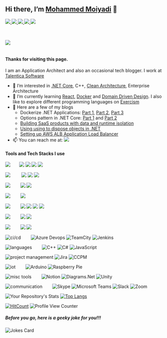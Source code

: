 ## Hi there, I’m [Mohammed Moiyadi](https://mmoiyadi.github.io/react-project) 👋

<a href="https://www.linkedin.com/in/mmoiyadi/">
<img src="https://img.shields.io/badge/LinkedIn-0A66C2?style=flat&logo=linkedin">
</a>

<a href="https://medium.com/@mohammed-moiyadi">
<img src="https://img.shields.io/badge/Medium-000000?style=flat&logo=medium">
</a>

<a href="https://exercism.org/profiles/mmoiyadi">
<img src="https://img.shields.io/badge/Exercism-009CAB?style=flat&logo=exercism&logoColor=white">
</a>

<a href="https://www.reddit.com/user/MediocreSuggestion50">
<img src="https://img.shields.io/badge/Reddit-FF4500?style=flat&logo=reddit&logoColor=white">
</a>

<a href="https://mmoiyadi.github.io/react-project">
<img src="https://img.shields.io/badge/Website-brightgreen?style=flat&logo=google-chrome&logoColor=darkgreen">
</a>

<br><br>
<a href="https://about.me/mmoiyadi">
<img src="https://img.shields.io/badge/about-me-00A98F?style=for-the-badge">
</a>
<br><br>
#### Thanks for visiting this page. 

I am an Application Architect and also an occasional tech blogger. I work at [Talentica Software](https://www.talentica.com/)
- 👀 I’m interested in [.NET Core](https://github.com/dotnet/core), C++, [Clean Architecture](https://blog.cleancoder.com/uncle-bob/2012/08/13/the-clean-architecture.html), Enterprise Architecture
- 🌱 I’m currently learning [React](https://github.com/facebook/react), [Docker](https://www.docker.com/) and [Domain Driven Design](https://martinfowler.com/tags/domain%20driven%20design.html). I also like to explore different programming languages on [Exercism](https://exercism.org/)
- 📝 Here are a few of my blogs
  - Dockerize .NET Applications: [Part 1](https://www.talentica.com/blogs/dockerize-net-applications-part1/), [Part 2](https://www.talentica.com/blogs/dockerize-net-applications-part2/), [Part 3](https://www.talentica.com/blogs/dockerize-net-applications-part3/)
  - Options pattern in .NET Core: [Part 1](https://www.talentica.com/blogs/typed-configurations-in-net-core/) and [Part 2](https://www.talentica.com/blogs/change-notifications-and-named-options-using-options-pattern-in-net-core/)
  - [Building SaaS products with data and runtime isolation](https://www.talentica.com/blogs/develop-saas-product-with-data-run-time-isolation/)
  - [Using using to dispose objects in .NET](https://medium.com/me/stats/post/c64bb62d7d8b)
  - [Setting up AWS ALB Application Load Balancer](https://dev.to/mmoiyadi/setting-up-aws-alb-application-load-balancer-for-a-web-application-api-1p92)
- 📫 You can reach me at: [<img src="https://img.shields.io/badge/-mohammed.moiyadi@gmail.com-EA4335?logo=gmail&style=social">](mailto:mohammed.moiyadi@gmail.com)

#### Tools and Tech Stacks I use
<img src="https://img.shields.io/badge/frameworks & libraries-grey">&nbsp;&nbsp;&nbsp;&nbsp;&nbsp;&nbsp;   <img src="https://img.shields.io/badge/-.NET%20Core-512BD4?logo=dotnet&style=for-the-badge"> <img src="https://img.shields.io/badge/-React-61DAFB?logo=react&style=for-the-badge&logoColor=white"> <img src="https://img.shields.io/badge/-RabbitMQ-FF6600?style=for-the-badge&logo=RabbitMQ&logoColor=white"> <img src="https://img.shields.io/badge/-Amazon%20AWS-232F3E?style=for-the-badge&logo=Amazon%20AWS">

<img src="https://img.shields.io/badge/databases-grey">&nbsp;&nbsp;&nbsp;&nbsp;&nbsp;&nbsp;&nbsp;&nbsp;   <img src="https://img.shields.io/badge/-SQL%20Server-CC2927?logo=Microsoft%20SQL%20Server&style=for-the-badge"> <img src="https://img.shields.io/badge/-mysql-4479A1?logo=mysql&style=for-the-badge&logoColor=white"> <img src="https://img.shields.io/badge/postgresql-4169E1?style=for-the-badge&logo=postgresql&logoColor=white"> 

<img src="https://img.shields.io/badge/ide-grey"> &nbsp;&nbsp;&nbsp;&nbsp;&nbsp;&nbsp;   <img src="https://img.shields.io/badge/-Visual%20Studio-5C2D91?logo=Visual%20Studio&style=for-the-badge"> <img src="https://img.shields.io/badge/-Visual%20Studio%20Code-007ACC?style=for-the-badge&logo=Visual%20Studio%20Code">

<img src="https://img.shields.io/badge/containerization-grey">  &nbsp;&nbsp;&nbsp;&nbsp;&nbsp;&nbsp;  <img src="https://img.shields.io/badge/-docker-2496ED?logo=docker&style=for-the-badge&logoColor=white">

<img src="https://img.shields.io/badge/scm-grey">  &nbsp;&nbsp;&nbsp;&nbsp;&nbsp;&nbsp;   <img src="https://img.shields.io/badge/-Git-F05032?logo=Git&style=for-the-badge&logoColor=white"> <img src="https://img.shields.io/badge/-Github-181717?logo=Github&style=for-the-badge"> <img src="https://img.shields.io/badge/-Sourcetree-0052CC?style=for-the-badge&logo=Sourcetree"> <img src="https://img.shields.io/badge/-Subversion-809CC9?logo=subversion&style=for-the-badge&logoColor=white">

<img src="https://img.shields.io/badge/package%20manager-grey">   &nbsp;&nbsp;&nbsp;&nbsp;&nbsp;&nbsp; <img src="https://img.shields.io/badge/-npm-CB3837?logo=npm&style=for-the-badge"> <img src="https://img.shields.io/badge/-nuget-004880?logo=nuget&style=for-the-badge">

<img src="https://img.shields.io/badge/api%20tools-grey"> &nbsp;&nbsp;&nbsp;&nbsp;&nbsp;&nbsp;   <img src="https://img.shields.io/badge/Swagger-85EA2D?style=for-the-badge&logo=swagger&logoColor=black"> <img src="https://img.shields.io/badge/Postman-FF6C37?style=for-the-badge&logo=postman&logoColor=white"> 

![ci/cd](https://img.shields.io/badge/ci/cd-grey) &nbsp;&nbsp;&nbsp;&nbsp;&nbsp;&nbsp;   ![Azure Devops](https://img.shields.io/badge/-Azure%20DevOps-0078D7?style=for-the-badge&logo=Azure%20DevOps) ![TeamCity](https://img.shields.io/badge/TeamCity-000000?style=for-the-badge&logo=TeamCity) ![Jenkins](https://img.shields.io/badge/-Jenkins-D24939?logo=Jenkins&style=for-the-badge&logoColor=white)

![languages](https://img.shields.io/badge/languages-grey) &nbsp;&nbsp;&nbsp;&nbsp;&nbsp;&nbsp;  ![C++](https://img.shields.io/badge/-C++-00599C?logo=Cplusplus&style=for-the-badge) ![C#](https://img.shields.io/badge/-C%20Sharp-239120?logo=C%20Sharp&style=for-the-badge) ![JavaScript](https://img.shields.io/badge/-JavaScript-F7DF1E?logo=JavaScript&style=for-the-badge&logoColor=black)

![project management](https://img.shields.io/badge/project%20management-grey)    ![Jira](https://img.shields.io/badge/-Jira-0052CC?style=for-the-badge&logo=Jira) ![CCPM](https://img.shields.io/badge/-CCPM-CB3837?logo=ccpm&style=for-the-badge)

![iot](https://img.shields.io/badge/iot-grey)  &nbsp;&nbsp;&nbsp;&nbsp;&nbsp;&nbsp; ![Arduino](https://img.shields.io/badge/Arduino-00979D?style=for-the-badge&logo=arduino&logoColor=white)  ![Raspberry Pie](https://img.shields.io/badge/Raspberry%20Pi-A22846?style=for-the-badge&logo=Raspberry%20Pi)

![misc tools](https://img.shields.io/badge/misc%20tools-grey) &nbsp;&nbsp;&nbsp;&nbsp;&nbsp;&nbsp;   ![Notion](https://img.shields.io/badge/-Notion-000000?style=for-the-badge&logo=Notion) ![Diagrams.Net](https://img.shields.io/badge/diagrams.net-F08705?logo=diagrams.net&style=for-the-badge&logoColor=white) ![Unity](https://img.shields.io/badge/-Unity-FFFFFF?style=for-the-badge&logo=unity&logoColor=FFFFFF&color=000000)



![communication](https://img.shields.io/badge/communication-grey) &nbsp;&nbsp;&nbsp;&nbsp;&nbsp;&nbsp;   ![Skype](https://img.shields.io/badge/Skype-00AFF0?style=for-the-badge&logo=skype&logoColor=white) ![Microsoft Teams](https://img.shields.io/badge/Microsoft%20Teams-6264A7?style=for-the-badge&logo=Microsoft%20Teams&logoColor=white) ![Slack](https://img.shields.io/badge/-Slack-4A154B?logo=Slack&style=for-the-badge) ![Zoom](https://img.shields.io/badge/-zoom-2D8CFF?logo=zoom&style=for-the-badge&logoColor=white)



![Your Repository's Stats](https://github-readme-stats.vercel.app/api?username=mmoiyadi&show_icons=true) [![Top Langs](https://github-readme-stats.vercel.app/api/top-langs/?username=mmoiyadi)](https://github.com/mmoiyadi/github-readme-stats)

[![HitCount](https://hits.dwyl.com/mmoiyadi/mmoiyadi.svg?style=flat-square&show=unique)](http://hits.dwyl.com/mmoiyadi/mmoiyadi)
![Profile View Counter](https://komarev.com/ghpvc/?username=mmoiyadi)

##### Before you go, here is a geeky joke for you!!!
![Jokes Card](https://readme-jokes.vercel.app/api)






<!---
mmoiyadi/mmoiyadi is a ✨ special ✨ repository because its `README.md` (this file) appears on your GitHub profile.
You can click the Preview link to take a look at your changes.
--->
